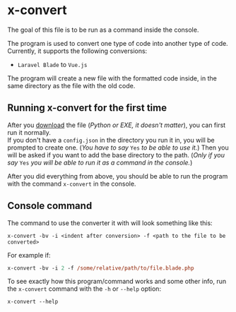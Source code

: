 # x-convert
The goal of this file is to be run as a command inside the console.

The program is used to convert one type of code into another type of code. Currently, it supports the following conversions:
* `Laravel Blade` to `Vue.js`

The program will create a new file with the formatted code inside, in the same directory as the file with the old code.


## Running x-convert for the first time

After you [download](https://github.com/XulbuX-dev/Python/raw/refs/heads/main/Projects/x-convert/x-convert.exe) the file (*Python or EXE, it doesn't matter*), you can first run it normally.<br>
If you don't have a `config.json` in the directory you run it in, you will be prompted to create one. (*You have to say* `Yes` *to be able to use it.*)
Then you will be asked if you want to add the base directory to the path. (*Only if you say* `Yes` *you will be able to run it as a command in the console.*)

After you did everything from above, you should be able to run the program with the command `x-convert` in the console.


## Console command

The command to use the converter it with will look something like this:
```gas
x-convert -bv -i <indent after conversion> -f <path to the file to be converted>
```

For example if:
```ps
x-convert -bv -i 2 -f /some/relative/path/to/file.blade.php
```

To see exactly how this program/command works and some other info, run the `x-convert` command with the `-h` or `--help` option:
```ps
x-convert --help
```

